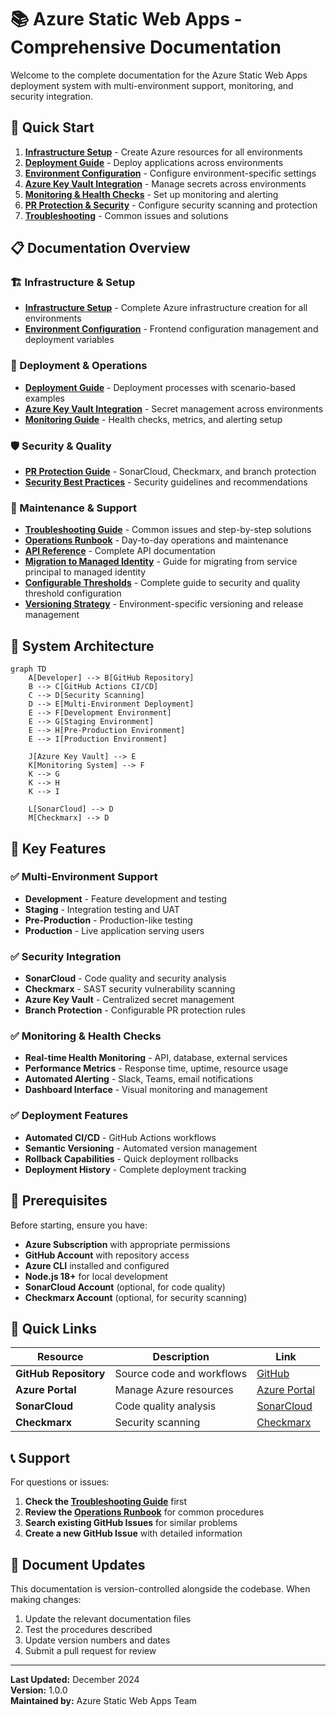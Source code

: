 # 📚 Azure Static Web Apps - Comprehensive Documentation

Welcome to the complete documentation for the Azure Static Web Apps deployment system with multi-environment support, monitoring, and security integration.

## 🎯 Quick Start

1. **[Infrastructure Setup](./01-INFRASTRUCTURE-SETUP.md)** - Create Azure resources for all environments
2. **[Deployment Guide](./02-DEPLOYMENT-GUIDE.md)** - Deploy applications across environments
3. **[Environment Configuration](./03-ENVIRONMENT-CONFIGURATION.md)** - Configure environment-specific settings
4. **[Azure Key Vault Integration](./04-AZURE-KEYVAULT-INTEGRATION.md)** - Manage secrets across environments
5. **[Monitoring & Health Checks](./05-MONITORING-GUIDE.md)** - Set up monitoring and alerting
6. **[PR Protection & Security](./06-PR-PROTECTION-GUIDE.md)** - Configure security scanning and protection
7. **[Troubleshooting](./07-TROUBLESHOOTING.md)** - Common issues and solutions

## 📋 Documentation Overview

### 🏗️ Infrastructure & Setup
- **[Infrastructure Setup](./01-INFRASTRUCTURE-SETUP.md)** - Complete Azure infrastructure creation for all environments
- **[Environment Configuration](./03-ENVIRONMENT-CONFIGURATION.md)** - Frontend configuration management and deployment variables

### 🚀 Deployment & Operations
- **[Deployment Guide](./02-DEPLOYMENT-GUIDE.md)** - Deployment processes with scenario-based examples
- **[Azure Key Vault Integration](./04-AZURE-KEYVAULT-INTEGRATION.md)** - Secret management across environments
- **[Monitoring Guide](./05-MONITORING-GUIDE.md)** - Health checks, metrics, and alerting setup

### 🛡️ Security & Quality
- **[PR Protection Guide](./06-PR-PROTECTION-GUIDE.md)** - SonarCloud, Checkmarx, and branch protection
- **[Security Best Practices](./08-SECURITY-BEST-PRACTICES.md)** - Security guidelines and recommendations

### 🔧 Maintenance & Support
- **[Troubleshooting Guide](./07-TROUBLESHOOTING.md)** - Common issues and step-by-step solutions
- **[Operations Runbook](./09-OPERATIONS-RUNBOOK.md)** - Day-to-day operations and maintenance
- **[API Reference](./10-API-REFERENCE.md)** - Complete API documentation
- **[Migration to Managed Identity](./11-MIGRATION-TO-MANAGED-IDENTITY.md)** - Guide for migrating from service principal to managed identity
- **[Configurable Thresholds](./12-CONFIGURABLE-THRESHOLDS.md)** - Complete guide to security and quality threshold configuration
- **[Versioning Strategy](./13-VERSIONING-STRATEGY.md)** - Environment-specific versioning and release management

## 🚀 System Architecture

```mermaid
graph TD
    A[Developer] --> B[GitHub Repository]
    B --> C[GitHub Actions CI/CD]
    C --> D[Security Scanning]
    D --> E[Multi-Environment Deployment]
    E --> F[Development Environment]
    E --> G[Staging Environment]
    E --> H[Pre-Production Environment]
    E --> I[Production Environment]
    
    J[Azure Key Vault] --> E
    K[Monitoring System] --> F
    K --> G
    K --> H
    K --> I
    
    L[SonarCloud] --> D
    M[Checkmarx] --> D
```

## 🌟 Key Features

### ✅ **Multi-Environment Support**
- **Development** - Feature development and testing
- **Staging** - Integration testing and UAT
- **Pre-Production** - Production-like testing
- **Production** - Live application serving users

### ✅ **Security Integration**
- **SonarCloud** - Code quality and security analysis
- **Checkmarx** - SAST security vulnerability scanning
- **Azure Key Vault** - Centralized secret management
- **Branch Protection** - Configurable PR protection rules

### ✅ **Monitoring & Health Checks**
- **Real-time Health Monitoring** - API, database, external services
- **Performance Metrics** - Response time, uptime, resource usage
- **Automated Alerting** - Slack, Teams, email notifications
- **Dashboard Interface** - Visual monitoring and management

### ✅ **Deployment Features**
- **Automated CI/CD** - GitHub Actions workflows
- **Semantic Versioning** - Automated version management
- **Rollback Capabilities** - Quick deployment rollbacks
- **Deployment History** - Complete deployment tracking

## 🎯 Prerequisites

Before starting, ensure you have:

- **Azure Subscription** with appropriate permissions
- **GitHub Account** with repository access
- **Azure CLI** installed and configured
- **Node.js 18+** for local development
- **SonarCloud Account** (optional, for code quality)
- **Checkmarx Account** (optional, for security scanning)

## 🔗 Quick Links

| Resource | Description | Link |
|----------|-------------|------|
| **GitHub Repository** | Source code and workflows | [GitHub](https://github.com/abhiksd/azure-static-webapp-ci) |
| **Azure Portal** | Manage Azure resources | [Azure Portal](https://portal.azure.com) |
| **SonarCloud** | Code quality analysis | [SonarCloud](https://sonarcloud.io) |
| **Checkmarx** | Security scanning | [Checkmarx](https://checkmarx.com) |

## 📞 Support

For questions or issues:

1. **Check the [Troubleshooting Guide](./07-TROUBLESHOOTING.md)** first
2. **Review the [Operations Runbook](./09-OPERATIONS-RUNBOOK.md)** for common procedures
3. **Search existing GitHub Issues** for similar problems
4. **Create a new GitHub Issue** with detailed information

## 🔄 Document Updates

This documentation is version-controlled alongside the codebase. When making changes:

1. Update the relevant documentation files
2. Test the procedures described
3. Update version numbers and dates
4. Submit a pull request for review

---

**Last Updated:** December 2024  
**Version:** 1.0.0  
**Maintained by:** Azure Static Web Apps Team